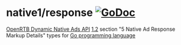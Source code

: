 # native1/response [![GoDoc](https://godoc.org/github.com/prebid/openrtb/native1/response?status.svg)](https://pkg.go.dev/github.com/revcontent-production/openrtb/v4/native1/response)

[OpenRTB Dynamic Native Ads API](https://iabtechlab.com/standards/openrtb-native/) [1.2](https://iabtechlab.com/wp-content/uploads/2016/07/OpenRTB-Native-Ads-Specification-Final-1.2.pdf) section "5 Native Ad Response Markup Details" types for [Go programming language](https://golang.org/)
